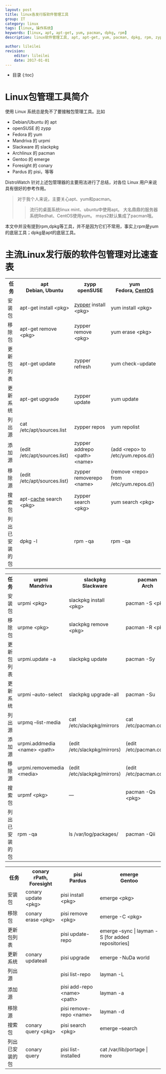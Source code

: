 ```yaml
---
layout: post
title: linux各发行版软件管理工具
group: IT
category: linux
tags: [linux, 操作系统]
keywords: [linux, apt, apt-get, yum, pacman, dpkg, rpm]
description: linux软件管理工具, apt, apt-get, yum, pacman, dpkg, rpm, zypp, urpmi, slzckpkg, emerge, pisi

author: lileilei
revision:
    editor: lileilei
    date: 2017-01-01
---
```


* 目录
{:toc}

# Linux包管理工具简介
使用 Linux 系统总是免不了要接触包管理工具。比如

+ Debian/Ubuntu 的 apt
+ openSUSE 的 zypp
+ Fedora 的 yum
+ Mandriva 的 urpmi
+ Slackware 的 slackpkg
+ Archlinux 的 pacman
+ Gentoo 的 emerge
+ Foresight 的 conary
+ Pardus 的 pisi，等等

DistroWatch 针对上述包管理器的主要用法进行了总结，对各位 Linux 用户来说具有很好的参考作用。

> 对于我个人来说，主要关心apt、yum和pacman。
>
> > 流行的桌面系统linux mint、ubuntu中使用apt。
> > 大名鼎鼎的服务器系统Redhat、CentOS使用yum。
> > msys2默认集成了pacman哦。

本文中并没有提到rpm,dpkg等工具，并不是因为它们不常用，事实上rpm是yum的底层工具；dpkg是apt的底层工具。

# 主流Linux发行版的软件包管理对比速查表

<table>
<tbody>
<tr>
<th>任务</th>
<th>apt<br>
Debian, Ubuntu</th>
<th>zypp<br>
openSUSE</th>
<th>yum<br>
Fedora, <a href="http://www.ha97.com/tag/centos">CentOS</a></th>
</tr>
<tr>
<td>安装包</td>
<td>apt-get install &lt;pkg&gt;</td>
<td><a href="http://www.ha97.com/tag/zypper">zypper</a> install &lt;pkg&gt;</td>
<td>yum install &lt;pkg&gt;</td>
</tr>
<tr>
<td>移除包</td>
<td>apt-get remove &lt;pkg&gt;</td>
<td>zypper remove &lt;pkg&gt;</td>
<td>yum erase &lt;pkg&gt;</td>
</tr>
<tr>
<td>更新包列表</td>
<td>apt-get update</td>
<td>zypper refresh</td>
<td>yum check-update</td>
</tr>
<tr>
<td>更新系统</td>
<td>apt-get upgrade</td>
<td>zypper update</td>
<td>yum update</td>
</tr>
<tr>
<td>列出源</td>
<td>cat /etc/apt/sources.list</td>
<td>zypper repos</td>
<td>yum repolist</td>
</tr>
<tr>
<td>添加源</td>
<td>(edit /etc/apt/sources.list)</td>
<td>zypper addrepo &lt;path&gt; &lt;name&gt;</td>
<td>(add &lt;repo&gt; to /etc/yum.repos.d/)</td>
</tr>
<tr>
<td>移除源</td>
<td>(edit /etc/apt/sources.list)</td>
<td>zypper removerepo &lt;name&gt;</td>
<td>(remove &lt;repo&gt; from /etc/yum.repos.d/)</td>
</tr>
<tr>
<td>搜索包</td>
<td>apt-<a href="http://www.ha97.com/tag/cache">cache</a> search &lt;pkg&gt;</td>
<td>zypper search &lt;pkg&gt;</td>
<td>yum search &lt;pkg&gt;</td>
</tr>
<tr>
<td>列出已安装的包</td>
<td>dpkg -l</td>
<td>rpm -qa</td>
<td>rpm -qa</td>
</tr>
</tbody>
</table>

<table>
<tbody>

<tr>
<th>任务</th>
<th>urpmi<br>
Mandriva</th>
<th>slackpkg<br>
Slackware</th>
<th>pacman<br>
Arch</th>
</tr>
<tr>
<td>安装包</td>
<td>urpmi &lt;pkg&gt;</td>
<td>slackpkg install &lt;pkg&gt;</td>
<td>pacman -S &lt;pkg&gt;</td>
</tr>
<tr>
<td>移除包</td>
<td>urpme &lt;pkg&gt;</td>
<td>slackpkg remove &lt;pkg&gt;</td>
<td>pacman -R &lt;pkg&gt;</td>
</tr>
<tr>
<td>更新包列表</td>
<td>urpmi.update -a</td>
<td>slackpkg update</td>
<td>pacman -Sy</td>
</tr>
<tr>
<td>更新系统</td>
<td>urpmi –auto-select</td>
<td>slackpkg upgrade-all</td>
<td>pacman -Su</td>
</tr>
<tr>
<td>列出源</td>
<td>urpmq –list-media</td>
<td>cat /etc/slackpkg/mirrors</td>
<td>cat /etc/pacman.conf</td>
</tr>
<tr>
<td>添加源</td>
<td>urpmi.addmedia &lt;name&gt; &lt;path&gt;</td>
<td>(edit /etc/slackpkg/mirrors)</td>
<td>(edit /etc/pacman.conf)</td>
</tr>
<tr>
<td>移除源</td>
<td>urpmi.removemedia &lt;media&gt;</td>
<td>(edit /etc/slackpkg/mirrors)</td>
<td>(edit /etc/pacman.conf)</td>
</tr>
<tr>
<td>搜索包</td>
<td>urpmf &lt;pkg&gt;</td>
<td>—</td>
<td>pacman -Qs &lt;pkg&gt;</td>
</tr>
<tr>
<td>列出已安装的包</td>
<td>rpm -qa</td>
<td>ls /var/log/packages/</td>
<td>pacman -Qii</td>
</tr>
</tbody>
</table>

<table><tbody>

<tr>
<th>任务</th>
<th>conary<br>
rPath, Foresight</th>
<th>pisi<br>
Pardus</th>
<th>emerge<br>
Gentoo</th>
</tr>
<tr>
<td>安装包</td>
<td>conary update &lt;pkg&gt;</td>
<td>pisi install &lt;pkg&gt;</td>
<td>emerge &lt;pkg&gt;</td>
</tr>
<tr>
<td>移除包</td>
<td>conary erase &lt;pkg&gt;</td>
<td>pisi remove &lt;pkg&gt;</td>
<td>emerge -C &lt;pkg&gt;</td>
</tr>
<tr>
<td>更新包列表</td>
<td></td>
<td>pisi update-repo</td>
<td>emerge –sync | layman -S [for added repositories]</td>
</tr>
<tr>
<td>更新系统</td>
<td>conary updateall</td>
<td>pisi upgrade</td>
<td>emerge -NuDa world</td>
</tr>
<tr>
<td>列出源</td>
<td></td>
<td>pisi list-repo</td>
<td>layman -L</td>
</tr>
<tr>
<td>添加源</td>
<td></td>
<td>pisi add-repo &lt;name&gt; &lt;path&gt;</td>
<td>layman -a</td>
</tr>
<tr>
<td>移除源</td>
<td></td>
<td>pisi remove-repo &lt;name&gt;</td>
<td>layman -d</td>
</tr>
<tr>
<td>搜索包</td>
<td>conary query &lt;pkg&gt;</td>
<td>pisi search &lt;pkg&gt;</td>
<td>emerge –search</td>
</tr>
<tr>
<td>列出已安装的包</td>
<td>conary query</td>
<td>pisi list-installed</td>
<td>cat /var/lib/portage | more</td>
</tr>
</tbody></table>